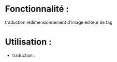 # Fonctionnalité :
traduction
redimensionnement d'image
editeur de tag

# Utilisation :
- traduction :
    